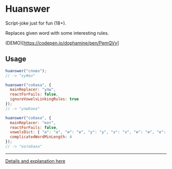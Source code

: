 # Huanswer
Script-joke just for fun (18+). 

Replaces given word with some interesting rules.

(DEMO)[https://codepen.io/dophamine/pen/PemQVv]

## Usage
```javascript
huanswer("слово");
// -> "ху#во"

huanswer("собака", {
  mainReplacer: "улы",
  reactForFails: false,
  ignoreVowelsLinkingRules: true
});
// -> "улыбака"

huanswer("собака", {
  mainReplacer: "кот",
  reactForFails: false,
  vowelsDict: { "а": "а", "и": "и", "у": "у", "э": "э", "и": "и", "е": "е", "ё": "ё", "о": "о", "ы": "ы", "я": "я" },
  complicatedWordMinLength: 4
});
// -> "котобака"
```
---
[Details and explanation here](https://github.com/dophamine/huanswer/blob/master/huanswer.js)
